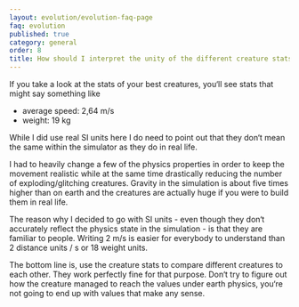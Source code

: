 ```yaml
---
layout: evolution/evolution-faq-page
faq: evolution
published: true
category: general
order: 8
title: How should I interpret the unity of the different creature stats?
---
```


If you take a look at the stats of your best creatures, you‘ll see stats that might say something like
* average speed: 2,64 m/s
* weight: 19 kg

While I did use real SI units here I do need to point out that they don‘t mean the same within the simulator as they do in real life. 

I had to heavily change a few of the physics properties in order to keep the movement realistic while at the same time drastically reducing the number of exploding/glitching creatures. Gravity in the simulation is about five times higher than on earth and the creatures are actually huge if you were to build them in real life. 

The reason why I decided to go with SI units - even though they don‘t accurately reflect the physics state in the simulation - is that they are familiar to people. Writing 2 m/s is easier for everybody to understand than 2 distance units / s or 18 weight units. 

The bottom line is, use the creature stats to compare different creatures to each other. They work perfectly fine for that purpose. Don‘t try to figure out how the creature managed to reach the values under earth physics, you‘re not going to end up with values that make any sense. 
